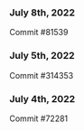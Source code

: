### July 8th, 2022

Commit #81539

### July 5th, 2022

Commit #314353


### July 4th, 2022

Commit #72281
